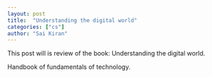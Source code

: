 ```yaml
---
layout: post
title:  "Understanding the digital world"
categories: ["cs"]
author: "Sai Kiran"
---
```


This post will is review of the book: Understanding the digital world.

Handbook of fundamentals of technology.
